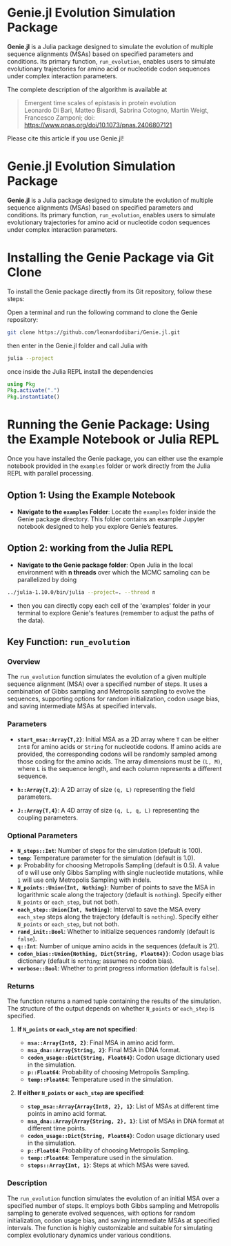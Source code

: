 
# Genie.jl Evolution Simulation Package

**Genie.jl** is a Julia package designed to simulate the evolution of multiple sequence alignments (MSAs) based on specified parameters and conditions. Its primary function, `run_evolution`, enables users to simulate evolutionary trajectories for amino acid or nucleotide codon sequences under complex interaction parameters.

The complete description of the algorithm is available at
> Emergent time scales of epistasis in protein evolution   
> Leonardo Di Bari, Matteo Bisardi, Sabrina Cotogno, Martin Weigt, Francesco Zamponi;
> doi: https://www.pnas.org/doi/10.1073/pnas.2406807121

Please cite this article if you use Genie.jl! 

# Genie.jl Evolution Simulation Package

**Genie.jl** is a Julia package designed to simulate the evolution of multiple sequence alignments (MSAs) based on specified parameters and conditions. Its primary function, `run_evolution`, enables users to simulate evolutionary trajectories for amino acid or nucleotide codon sequences under complex interaction parameters.

# Installing the Genie Package via Git Clone

To install the Genie package directly from its Git repository, follow these steps:

Open a terminal and run the following command to clone the Genie repository:

```bash
git clone https://github.com/leonardodibari/Genie.jl.git
```

then enter in the Genie.jl folder and call Julia with

```bash
julia --project
```

once inside the Julia REPL install the dependencies


```julia
using Pkg
Pkg.activate(".")
Pkg.instantiate()
```

# Running the Genie Package: Using the Example Notebook or Julia REPL

Once you have installed the Genie package, you can either use the example notebook provided in the `examples` folder or work directly from the Julia REPL with parallel processing.

## Option 1: Using the Example Notebook
- **Navigate to the `examples` Folder**:
   Locate the `examples` folder inside the Genie package directory. This folder contains an example Jupyter notebook designed to help you explore Genie’s features.

## Option 2: working from the Julia REPL
- **Navigate to the Genie package folder**:
   Open Julia in the local environment with **n threads** over which the MCMC samoling can be parallelized by doing

```bash   
../julia-1.10.0/bin/julia --project=. --thread n
```
- then you can directly copy each cell of the 'examples' folder in your terminal to explore Genie's features (remember to adjust the paths of the data).


## Key Function: `run_evolution`

### Overview
The `run_evolution` function simulates the evolution of a given multiple sequence alignment (MSA) over a specified number of steps. It uses a combination of Gibbs sampling and Metropolis sampling to evolve the sequences, supporting options for random initialization, codon usage bias, and saving intermediate MSAs at specified intervals.

### Parameters
- **`start_msa::Array{T,2}`**: Initial MSA as a 2D array where `T` can be either `Int8` for amino acids or `String` for nucleotide codons. If amino acids are provided, the corresponding codons will be randomly sampled among those coding for the amino acids. The array dimensions must be `(L, M)`, where `L` is the sequence length, and each column represents a different sequence.

- **`h::Array{T,2}`**: A 2D array of size `(q, L)` representing the field parameters.

- **`J::Array{T,4}`**: A 4D array of size `(q, L, q, L)` representing the coupling parameters.

### Optional Parameters
- **`N_steps::Int`**: Number of steps for the simulation (default is 100).
- **`temp`**: Temperature parameter for the simulation (default is 1.0).
- **`p`**: Probability for choosing Metropolis Sampling (default is 0.5). A value of `0` will use only Gibbs Sampling with single nucleotide mutations, while `1` will use only Metropolis Sampling with indels.
- **`N_points::Union{Int, Nothing}`**: Number of points to save the MSA in logarithmic scale along the trajectory (default is `nothing`). Specify either `N_points` or `each_step`, but not both.
- **`each_step::Union{Int, Nothing}`**: Interval to save the MSA every `each_step` steps along the trajectory (default is `nothing`). Specify either `N_points` or `each_step`, but not both.
- **`rand_init::Bool`**: Whether to initialize sequences randomly (default is `false`).
- **`q::Int`**: Number of unique amino acids in the sequences (default is 21).
- **`codon_bias::Union{Nothing, Dict{String, Float64}}`**: Codon usage bias dictionary (default is `nothing`; assumes no codon bias).
- **`verbose::Bool`**: Whether to print progress information (default is `false`).

### Returns
The function returns a named tuple containing the results of the simulation. The structure of the output depends on whether `N_points` or `each_step` is specified.

1. **If `N_points` or `each_step` are not specified**:
   - **`msa::Array{Int8, 2}`**: Final MSA in amino acid form.
   - **`msa_dna::Array{String, 2}`**: Final MSA in DNA format.
   - **`codon_usage::Dict{String, Float64}`**: Codon usage dictionary used in the simulation.
   - **`p::Float64`**: Probability of choosing Metropolis Sampling.
   - **`temp::Float64`**: Temperature used in the simulation.

2. **If either `N_points` or `each_step` are specified**:
   - **`step_msa::Array{Array{Int8, 2}, 1}`**: List of MSAs at different time points in amino acid format.
   - **`msa_dna::Array{Array{String, 2}, 1}`**: List of MSAs in DNA format at different time points.
   - **`codon_usage::Dict{String, Float64}`**: Codon usage dictionary used in the simulation.
   - **`p::Float64`**: Probability of choosing Metropolis Sampling.
   - **`temp::Float64`**: Temperature used in the simulation.
   - **`steps::Array{Int, 1}`**: Steps at which MSAs were saved.

### Description
The `run_evolution` function simulates the evolution of an initial MSA over a specified number of steps. It employs both Gibbs sampling and Metropolis sampling to generate evolved sequences, with options for random initialization, codon usage bias, and saving intermediate MSAs at specified intervals. The function is highly customizable and suitable for simulating complex evolutionary dynamics under various conditions.

